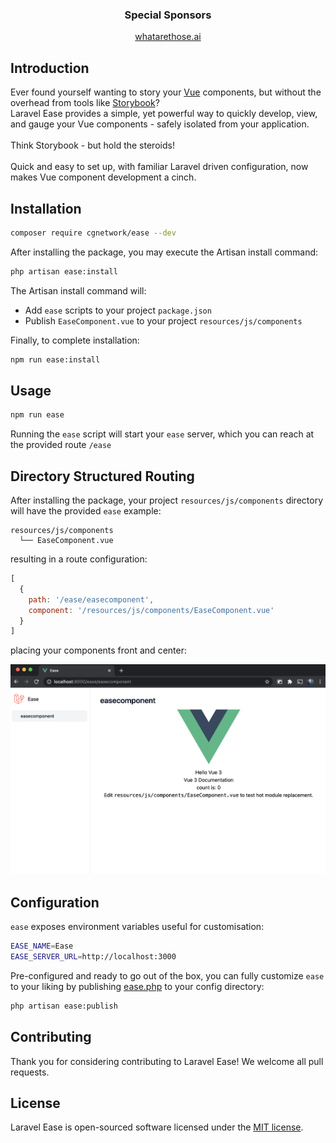 <h3 align="center">Special Sponsors</h3>

<p align="center">
  <a href="https://whatarethose.ai/" target="_blank">
    whatarethose.ai
  </a>
</p>

## Introduction

Ever found yourself wanting to story your [Vue](https://vuejs.org/) components, but without the overhead from tools like [Storybook](https://storybook.js.org/)?
<br/>
Laravel Ease provides a simple, yet powerful way to quickly develop, view, and gauge your Vue components - safely isolated from your application.
<br/>
<br/>
Think Storybook - but hold the steroids!
<br/>
<br/>
Quick and easy to set up, with familiar Laravel driven configuration, now makes Vue component development a cinch.

## Installation

```bash
composer require cgnetwork/ease --dev
```

After installing the package, you may execute the Artisan install command:

```bash
php artisan ease:install
```

The Artisan install command will:

* Add `ease` scripts to your project `package.json`
* Publish `EaseComponent.vue` to your project `resources/js/components`

Finally, to complete installation:
```bash
npm run ease:install
```

## Usage

```bash
npm run ease
```

Running the `ease` script will start your `ease` server, which you can reach at the provided route `/ease`

## Directory Structured Routing

After installing the package, your project `resources/js/components` directory will have the provided `ease` example:

```
resources/js/components
  └── EaseComponent.vue
```

resulting in a route configuration:

```js
[
  {
    path: '/ease/easecomponent',
    component: '/resources/js/components/EaseComponent.vue'
  }
]
```

placing your components front and center:

![example.index.vue](https://raw.githubusercontent.com/cgnetwork/laravel-ease/master/docs/EaseComponent.png)

## Configuration

`ease` exposes environment variables useful for customisation:

```bash
EASE_NAME=Ease
EASE_SERVER_URL=http://localhost:3000
```

Pre-configured and ready to go out of the box, you can fully customize `ease` to your liking by publishing [ease.php](https://github.com/cgnetwork/laravel-ease/blob/master/config/ease.php)  to your config directory:

```bash
php artisan ease:publish
```

## Contributing

Thank you for considering contributing to Laravel Ease! We welcome all pull requests.

## License

Laravel Ease is open-sourced software licensed under the [MIT license](https://github.com/cgnetwork/laravel-ease/blob/master/LICENSE).
